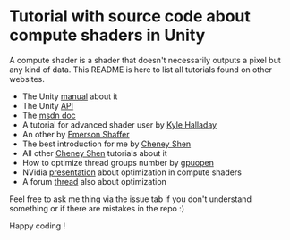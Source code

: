 # Tutorial with source code about compute shaders in Unity

A compute shader is a shader that doesn't necessarily outputs a pixel but any kind of data. This README is here to list all tutorials found on other websites.

* The Unity [manual](https://docs.unity3d.com/Manual/ComputeShaders.html) about it 
* The Unity [API](https://docs.unity3d.com/ScriptReference/ComputeShader.html)
* The [msdn doc](https://msdn.microsoft.com/fr-fr/library/windows/desktop/ff476331(v=vs.85).aspx)
* A tutorial for advanced shader user by [Kyle Halladay](http://kylehalladay.com/blog/tutorial/2014/06/27/Compute-Shaders-Are-Nifty.html)
* An other by [Emerson Shaffer](http://www.emersonshaffer.com/blog/2016/5/11/unity3d-compute-shader-introduction-tutorial)
* The best introduction for me by [Cheney Shen](http://cheneyshen.com/directcompute-tutorial-for-unity-kernels-and-thread-groups/)
* All other [Cheney Shen](http://cheneyshen.com/?s=compute&Submit=SEARCH) tutorials about it
* How to optimize thread groups number by [gpuopen](http://gpuopen.com/optimizing-gpu-occupancy-resource-usage-large-thread-groups/)
* NVidia [presentation](http://www.nvidia.com/content/GTC-2010/pdfs/2260_GTC2010.pdf) about optimization in compute shaders 
* A forum [thread](https://www.gamedev.net/forums/topic/684530-compute-threads/) also about optimization

Feel free to ask me thing via the issue tab if you don't understand something or if there are mistakes in the repo :)



Happy coding !